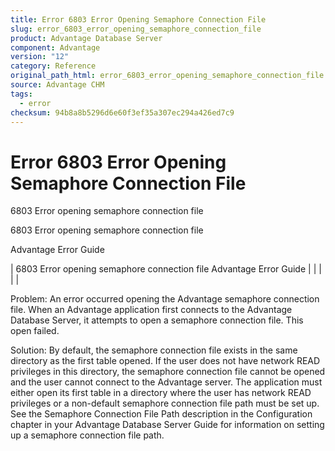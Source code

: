 ```yaml
---
title: Error 6803 Error Opening Semaphore Connection File
slug: error_6803_error_opening_semaphore_connection_file
product: Advantage Database Server
component: Advantage
version: "12"
category: Reference
original_path_html: error_6803_error_opening_semaphore_connection_file.htm
source: Advantage CHM
tags:
  - error
checksum: 94b8a8b5296d6e60f3ef35a307ec294a426ed7c9
---
```


# Error 6803 Error Opening Semaphore Connection File

6803 Error opening semaphore connection file

6803 Error opening semaphore connection file

Advantage Error Guide

| 6803 Error opening semaphore connection file  Advantage Error Guide |  |  |  |  |

Problem: An error occurred opening the Advantage semaphore connection file. When an Advantage application first connects to the Advantage Database Server, it attempts to open a semaphore connection file. This open failed.

Solution: By default, the semaphore connection file exists in the same directory as the first table opened. If the user does not have network READ privileges in this directory, the semaphore connection file cannot be opened and the user cannot connect to the Advantage server. The application must either open its first table in a directory where the user has network READ privileges or a non-default semaphore connection file path must be set up. See the Semaphore Connection File Path description in the Configuration chapter in your Advantage Database Server Guide for information on setting up a semaphore connection file path.
